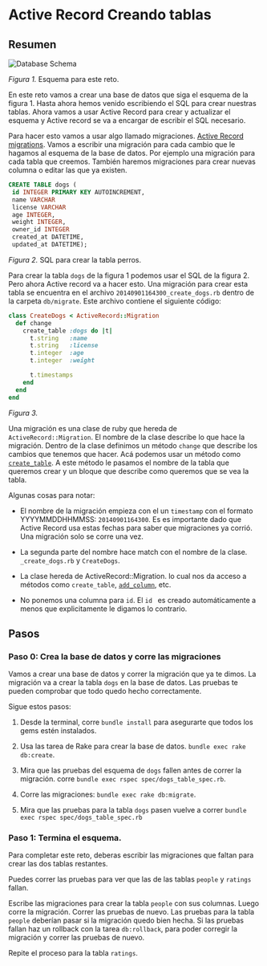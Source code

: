 # Active Record Creando tablas

## Resumen

![Database Schema](/schema_design.png)

*Figura 1.* Esquema para este reto.

En este reto vamos a crear una base de datos que siga el esquema de la figura 1. Hasta ahora hemos venido escribiendo el SQL para crear nuestras tablas. Ahora vamos a usar Active Record para crear y actualizar el esquema y Active record se va a encargar de escribir el SQL necesario.

Para hacer esto vamos a usar algo llamado migraciones. [Active Record migrations](http://guides.rubyonrails.org/migrations.html). Vamos a escribir una migración para cada cambio que le hagamos al esquema de la base de datos. Por ejemplo una migración para cada tabla que creemos. También haremos migraciones para crear nuevas columna o editar las que ya existen.

```SQL
CREATE TABLE dogs (
 id INTEGER PRIMARY KEY AUTOINCREMENT,
 name VARCHAR
 license VARCHAR
 age INTEGER,
 weight INTEGER,
 owner_id INTEGER
 created_at DATETIME,
 updated_at DATETIME);
```

*Figura 2.* SQL para crear la tabla perros.

Para crear la tabla `dogs` de la figura 1 podemos usar el SQL de la figura 2. Pero ahora Active record va a hacer esto. Una migración para crear esta tabla se encuentra en el archivo `20140901164300_create_dogs.rb` dentro de la carpeta `db/migrate`. Este archivo contiene el siguiente código:

```ruby
class CreateDogs < ActiveRecord::Migration
  def change
    create_table :dogs do |t|
      t.string   :name
      t.string   :license
      t.integer  :age
      t.integer  :weight

      t.timestamps
    end
  end
end
```

*Figura 3.*  

Una migración es una clase de ruby que hereda de `ActiveRecord::Migration`. El nombre de la clase describe lo que hace la migración. Dentro de la clase definimos un método `change` que describe los cambios que tenemos que hacer. Acá podemos usar un método como [`create_table`](http://apidock.com/rails/ActiveRecord/ConnectionAdapters/SchemaStatements/create_table). A este método le pasamos el nombre de la tabla que queremos crear y un bloque que describe como queremos que se vea la tabla.

Algunas cosas para notar:

- El nombre de la migración empieza con el un `timestamp` con el formato YYYYMMDDHHMMSS: `20140901164300`. Es es importante dado que Active Record usa estas fechas para saber que migraciones ya corrió. Una migración solo se corre una vez.

- La segunda parte del nombre hace match con el nombre de la clase. `_create_dogs.rb` y `CreateDogs`.

- La clase hereda de ActiveRecord::Migration. lo cual nos da acceso a métodos como `create_table`, [`add_column`](http://apidock.com/rails/v4.0.2/ActiveRecord/ConnectionAdapters/SchemaStatements/add_column), etc.

- No ponemos una columna para `id`. El `id ` es creado automáticamente a menos que explicitamente le digamos lo contrario.   


## Pasos

### Paso 0: Crea la base de datos y corre las migraciones

Vamos a crear una base de datos y correr la migración que ya te dimos. La migración va a crear la tabla `dogs` en la base de datos. Las pruebas te pueden comprobar que todo quedo hecho correctamente.

Sigue estos pasos:

1. Desde la terminal, corre `bundle install` para asegurarte que todos los gems estén instalados.

2. Usa las tarea de Rake para crear la base de datos. `bundle exec rake db:create`.

3. Mira que las pruebas del esquema de `dogs` fallen antes de correr la migración. corre `bundle exec rspec spec/dogs_table_spec.rb`.

4. Corre las migraciones: `bundle exec rake db:migrate`.

5. Mira que las pruebas para la tabla `dogs` pasen vuelve a correr `bundle exec rspec spec/dogs_table_spec.rb`

### Paso 1:  Termina el esquema.

Para completar este reto, deberas escribir las migraciones que faltan para crear las dos tablas restantes.

Puedes correr las pruebas para ver que las de las tablas `people` y `ratings` fallan.

Escribe las migraciones para crear la tabla `people` con sus columnas. Luego corre la migración. Correr las pruebas de nuevo. Las pruebas para la tabla `people` deberían pasar si la migración quedo bien hecha. Si las pruebas fallan haz un rollback con la tarea `db:rollback`, para poder corregir la migración y correr las pruebas de nuevo. 

Repite el proceso para la tabla `ratings`.
